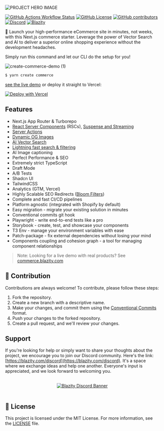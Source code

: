 
![PROJECT HERO IMAGE](https://github.com/Blazity/enterprise-commerce/assets/28964599/84dc192d-5c9e-4672-96b3-b9cb18a1cfa1)  

[![GitHub Actions Workflow Status][check-workflow-badge]][check-workflow-badge-link] [![GitHub License][github-license-badge]][github-license-badge-link] [![GitHub contributors][github-contributors-badge]][github-contributors-badge-link] [![Discord][discord-badge]][discord-badge-link] [![Blazity][made-by-blazity-badge]][made-by-blazity-badge-link]

🚀 Launch your high-performance eCommerce site in minutes, not weeks, with this Next.js commerce starter. Leverage the power of Vector Search and AI to deliver a superior online shopping experience without the development headaches.

Simply run this command and let our CLI do the setup for you!

![create-commerce-demo (1)](https://github.com/Blazity/enterprise-commerce/assets/28964599/9764669e-afac-47e7-8c17-bd1b64cf59f1)

```bash
$ yarn create commerce
```



[see the live demo](https://blazity.com/r/commerce) or deploy it straight to Vercel: 

[![Deploy with Vercel](https://vercel.com/button)](https://vercel.com/new/clone?repository-url=https%3A%2F%2Fgithub.com%2Fblazity%2Fenterprise-commerce&env=SHOPIFY_STOREFRONT_ACCESS_TOKEN,SHOPIFY_ADMIN_ACCESS_TOKEN,FLAGS_SECRET,SHOPIFY_APP_API_SECRET_KEY,SHOPIFY_STORE_DOMAIN,MEILISEARCH_HOST,MEILISEARCH_MASTER_KEY,LIVE_URL&envDescription=Variables%20needed%20to%20deploy%20your%20new%20eCommerce%20application&envLink=https%3A%2F%2Fblazity.com%2Fr%2Fcommerce-docs&demo-title=Next.js%20Enterprise%20Commerce&demo-description=AI-FIRST%20NEXT.JS%20STOREFRONT%20FOR%20COMPOSABLE%20COMMERCE&demo-url=https%3A%2F%2Fcommerce.blazity.com%2F&demo-image=https%3A%2F%2Fcommerce.blazity.com%2Ftwitter-image.png)
  
## Features

- Next.js App Router & Turborepo
- [React Server Components](https://nextjs.org/docs/app/building-your-application/rendering/server-components) (RSCs), [Suspense and Streaming](https://nextjs.org/docs/app/building-your-application/routing/loading-ui-and-streaming)
- [Server Actions](https://nextjs.org/docs/app/building-your-application/data-fetching/server-actions-and-mutations)
- [Dynamic OG Images](https://nextjs.org/docs/app/api-reference/file-conventions/metadata/opengraph-image)
- [AI Vector Search](https://www.meilisearch.com/docs/learn/experimental/vector_search)
- [Lightning fast search & filtering](https://www.meilisearch.com/)
- AI Image captioning
- Perfect Performance & SEO
- Extremely strict TypeScript 
- Draft Mode
- A/B Tests
- Shadcn UI
- TailwindCSS
- Analytics (GTM, Vercel)
- Highly Scalable SEO Redirects ([Bloom Filters](https://nextjs.org/docs/app/building-your-application/routing/redirecting#managing-redirects-at-scale-advanced))
- Complete and fast CI/CD pipelines
- Platform agnostic (integrated with Shopify by default)
- Easy migration - migrate your existing solution in minutes
- Conventional commits git hook
- Playwright - write end-to-end tests like a pro
- Storybook - create, test, and showcase your components
- T3 Env - manage your environment variables with ease
- Patch-package - fix external dependencies without losing your mind
- Components coupling and cohesion graph - a tool for managing component relationships

> Note: Looking for a live demo with real products? See [commerce.blazity.com](https://blazity.com/r/commerce)

## 🤝 Contribution

Contributions are always welcome! To contribute, please follow these steps:

1. Fork the repository.
2. Create a new branch with a descriptive name.
3. Make your changes, and commit them using the [Conventional Commits](https://www.conventionalcommits.org/) format.
4. Push your changes to the forked repository.
5. Create a pull request, and we'll review your changes.

## Support

If you're looking for help or simply want to share your thoughts about the project, we encourage you to join our Discord community. Here's the link: [https://blazity.com/discord](https://blazity.com/discord). It's a space where we exchange ideas and help one another. Everyone's input is appreciated, and we look forward to welcoming you.

<br />
<a href="https://discord.gg/fyWtyNKmfX" style="width: 100%; display: flex; justify-content: center;">
  <img src="https://discordapp.com/api/guilds/1111676875782234175/widget.png?style=banner2" alt="Blazity Discord Banner"/>
</a>
<br />

## 📜 License

This project is licensed under the MIT License. For more information, see the [LICENSE](./LICENSE) file.



[check-workflow-badge]: https://img.shields.io/github/actions/workflow/status/blazity/enterprise-commerce/check.yml?label=check
[github-license-badge]: https://img.shields.io/github/license/blazity/enterprise-commerce?link=https%3A%2F%2Fgithub.com%2FBlazity%2Fenterprise-commerce%2Fblob%2Fmain%2FLICENSE
[github-contributors-badge]: https://img.shields.io/github/contributors/blazity/enterprise-commerce?link=https%3A%2F%2Fgithub.com%2FBlazity%2Fenterprise-commerce%2Fgraphs%2Fcontributors
[discord-badge]: https://img.shields.io/discord/1111676875782234175?color=7b8dcd&link=https%3A%2F%2Fblazity.com%2Fdiscord
[made-by-blazity-badge]: https://img.shields.io/badge/made_by-Blazity-blue?color=FF782B&link=https://blazity.com/

[check-workflow-badge-link]: https://github.com/Blazity/enterprise-commerce/actions/workflows/check.yml
[github-license-badge-link]: https://github.com/Blazity/enterprise-commerce/blob/main/LICENSE
[github-contributors-badge-link]: https://github.com/Blazity/enterprise-commerce/graphs/contributors
[discord-badge-link]: https://blazity.com/discord
[made-by-blazity-badge-link]: https://blazity.com/?utm_source=nextenterprise&utm_medium=github
